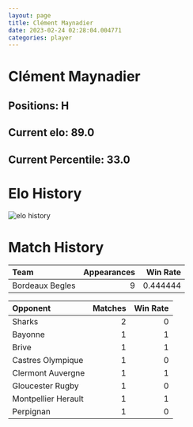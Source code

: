 ```yaml
---  
layout: page  
title: Clément Maynadier  
date: 2023-02-24 02:28:04.004771  
categories: player  
---
```

# Clément Maynadier

## Positions: H

## Current elo: 89.0

## Current Percentile: 33.0

# Elo History


![elo history](history_ClémentMaynadier.png)
# Match History


| Team            |   Appearances |   Win Rate |
|:----------------|--------------:|-----------:|
| Bordeaux Begles |             9 |   0.444444 |

| Opponent            |   Matches |   Win Rate |
|:--------------------|----------:|-----------:|
| Sharks              |         2 |          0 |
| Bayonne             |         1 |          1 |
| Brive               |         1 |          1 |
| Castres Olympique   |         1 |          0 |
| Clermont Auvergne   |         1 |          1 |
| Gloucester Rugby    |         1 |          0 |
| Montpellier Herault |         1 |          1 |
| Perpignan           |         1 |          0 |